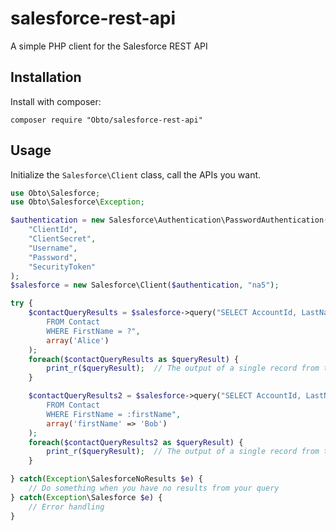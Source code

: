 # salesforce-rest-api
A simple PHP client for the Salesforce REST API

## Installation

Install with composer:
```
composer require "Obto/salesforce-rest-api"
```

## Usage

Initialize the `Salesforce\Client` class, call the APIs you want.

```php
use Obto\Salesforce;
use Obto\Salesforce\Exception;

$authentication = new Salesforce\Authentication\PasswordAuthentication(
	"ClientId",
	"ClientSecret",
	"Username",
	"Password",
	"SecurityToken"
);
$salesforce = new Salesforce\Client($authentication, "na5");

try {
	$contactQueryResults = $salesforce->query("SELECT AccountId, LastName
		FROM Contact
		WHERE FirstName = ?",
		array('Alice')
	);
	foreach($contactQueryResults as $queryResult) {
		print_r($queryResult);  // The output of a single record from the query API JSON, converted to associative array
	}

    $contactQueryResults2 = $salesforce->query("SELECT AccountId, LastName
        FROM Contact
        WHERE FirstName = :firstName",
        array('firstName' => 'Bob')
    );
    foreach($contactQueryResults2 as $queryResult) {
        print_r($queryResult);  // The output of a single record from the query API JSON, converted to associative array
    }

} catch(Exception\SalesforceNoResults $e) {
	// Do something when you have no results from your query
} catch(Exception\Salesforce $e) {
	// Error handling
}
```


